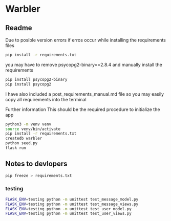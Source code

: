 # Warbler

## Readme

Due to posible version errors if erros occur while installing the requirements files

```bash
pip install -r requirements.txt
```

you may have to remove psycopg2-binary==2.8.4 and manually install the requirements

```bash
pip install psycopg2-binary
pip install psycopg2
```

I have also included a post_requirements_manual.md file so you may easily copy all requirements into the terminal

Further information
This should be the required procedure to initialize the app

```bash
python3 -m venv venv
source venv/bin/activate
pip install -r requirements.txt
createdb warbler
python seed.py
flask run
```

## Notes to devlopers

```bash
pip freeze > requirements.txt
```

### testing

```bash
FLASK_ENV=testing python -m unittest test_message_model.py
FLASK_ENV=testing python -m unittest test_message_views.py
FLASK_ENV=testing python -m unittest test_user_model.py
FLASK_ENV=testing python -m unittest test_user_views.py
```
